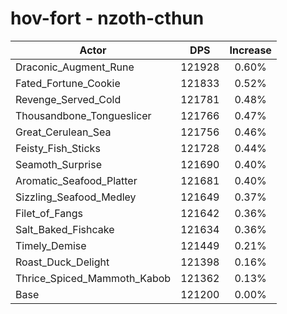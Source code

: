 # hov-fort - nzoth-cthun
| Actor | DPS | Increase |
|---|:---:|:---:|
|Draconic_Augment_Rune|121928|0.60%|
|Fated_Fortune_Cookie|121833|0.52%|
|Revenge_Served_Cold|121781|0.48%|
|Thousandbone_Tongueslicer|121766|0.47%|
|Great_Cerulean_Sea|121756|0.46%|
|Feisty_Fish_Sticks|121728|0.44%|
|Seamoth_Surprise|121690|0.40%|
|Aromatic_Seafood_Platter|121681|0.40%|
|Sizzling_Seafood_Medley|121649|0.37%|
|Filet_of_Fangs|121642|0.36%|
|Salt_Baked_Fishcake|121634|0.36%|
|Timely_Demise|121449|0.21%|
|Roast_Duck_Delight|121398|0.16%|
|Thrice_Spiced_Mammoth_Kabob|121362|0.13%|
|Base|121200|0.00%|

